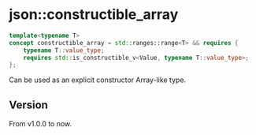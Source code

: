 # **json::constructible_array**

```cpp
template<typename T>
concept constructible_array = std::ranges::range<T> && requires {
    typename T::value_type;
    requires std::is_constructible_v<Value, typename T::value_type>;
};
```

Can be used as an explicit constructor Array-like type.


## Version

From v1.0.0 to now.

